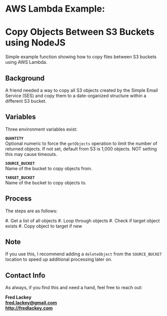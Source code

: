 # AWS Lambda Example: 
# Copy Objects Between S3 Buckets using NodeJS
Simple example function showing how to copy files between S3 buckets using AWS Lambda.

## Background  
A friend needed a way to copy all S3 objects created by the Simple Email Service (SES) and copy them to a date-organized structure within a different S3 bucket.

## Variables  
Three environment variables exist:

**`QUANTITY`**  
Optional numeric to force the `getObjects` operation to limit the number of returned objects.  If not set, default from S3 is 1,000 objects.  NOT setting this may cause timeouts.

**`SOURCE_BUCKET`**  
Name of the bucket to copy objects from.

**`TARGET_BUCKET`**  
Name of the bucket to copy objects to.

## Process  
The steps are as follows:

#. Get a list of all objects
#. Loop through objects
#. Check if target object exists
#. Copy object to target if new

## Note  
If you use this, I recommend adding a `deleteObject` from the `SOURCE_BUCKET` location to speed up additional processing later on.

## Contact Info  
As always, if you find this and need a hand, feel free to reach out:

**Fred Lackey**  
**fred.lackey@gmail.com**  
**http://fredlackey.com**

